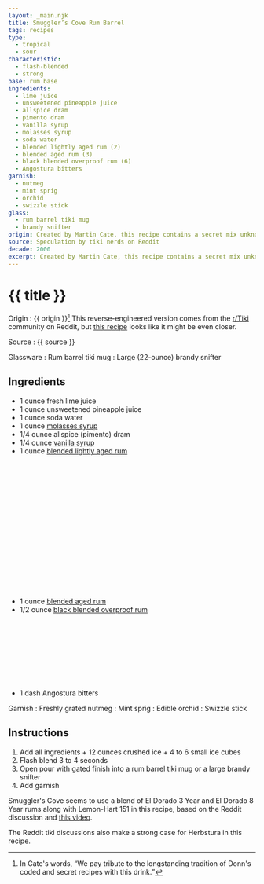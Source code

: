 ```yaml
---
layout: _main.njk
title: Smuggler’s Cove Rum Barrel
tags: recipes
type:
  - tropical
  - sour
characteristic:
  - flash-blended
  - strong
base: rum base
ingredients:
  - lime juice
  - unsweetened pineapple juice
  - allspice dram
  - pimento dram
  - vanilla syrup
  - molasses syrup
  - soda water
  - blended lightly aged rum (2)
  - blended aged rum (3)
  - black blended overproof rum (6)
  - Angostura bitters
garnish:
  - nutmeg
  - mint sprig
  - orchid
  - swizzle stick
glass:
  - rum barrel tiki mug
  - brandy snifter
origin: Created by Martin Cate, this recipe contains a secret mix unknown even to his own bartenders.
source: Speculation by tiki nerds on Reddit
decade: 2000
excerpt: Created by Martin Cate, this recipe contains a secret mix unknown even to his own bartenders.
---
```

<!-- markdownlint-disable MD025 -->
# {{ title }}
<!-- markdownlint-disable MD025 -->

Origin
  : {{ origin }}[^1] This reverse-engineered version comes from the <a href="https://www.reddit.com/r/Tiki/comments/j22en2/decoding_the_smuggers_cove_rum_barrel/" target="_blank" rel="external noopener">r/Tiki</a> community on Reddit, but <a href="https://www.reddit.com/r/Tiki/comments/nqbz3j/smugglers_cove_rum_barrel_my_decode_attempt/" target="_blank" rel="external noopener">this recipe</a> looks like it might be even closer.

Source
  : {{ source }}

[^1]: In Cate's words, <q>We pay tribute to the longstanding tradition of Donn's coded and secret recipes with this drink.</q>

Glassware
  : Rum barrel tiki mug
  : Large (22-ounce) brandy snifter

## Ingredients

* 1 ounce fresh lime juice
* 1 ounce unsweetened pineapple juice
* 1 ounce soda water
* 1 ounce [molasses syrup](/mixes/molasses-syrup)
* 1/4 ounce allspice (pimento) dram
* 1/4 ounce [vanilla syrup](/mixes/vanilla-syrup)
* 1 ounce [blended lightly aged rum](/rums/04-rum-blended-lightly-aged/)<icon-l space="1em" class="bigger" label="(2)"><span class="with-icon"><svg class="icon"><use href="/assets/images/icons/circle-2.svg#circle-2"></use></svg></span></icon-l>
* 1 ounce [blended aged rum](/rums/05-rum-blended-aged/)<icon-l space="1em" class="bigger" label="(3)"><span class="with-icon"><svg class="icon"><use href="/assets/images/icons/circle-3.svg#circle-3"></use></svg></span></icon-l>
* 1/2 ounce [black blended overproof rum](/rums/12-rum-black-blended-overproof/)<icon-l space="1em" class="bigger" label="(6)"><span class="with-icon"><svg class="icon"><use href="/assets/images/icons/circle-6.svg#circle-6"></use></svg></span></icon-l>
* 1 dash Angostura bitters

Garnish
  : Freshly grated nutmeg
  : Mint sprig
  : Edible orchid
  : Swizzle stick

## Instructions

1. Add all ingredients + 12 ounces crushed ice + 4 to 6 small ice cubes
2. Flash blend 3 to 4 seconds
3. Open pour with gated finish into a rum barrel tiki mug or a large brandy snifter
4. Add garnish

<tiki-callout type="tip">

  Smuggler's Cove seems to use a blend of El Dorado 3 Year and El Dorado 8 Year rums along with Lemon-Hart 151 in this recipe, based on the Reddit discussion and <a href="https://youtu.be/qy3XKn88xBA?si=nCuIKLyl344MzS4k" target="_blank" rel="external noopener">this video</a>.

</tiki-callout>
<tiki-callout type="info">

  The Reddit tiki discussions also make a strong case for Herbstura in this recipe.

</tiki-callout>
